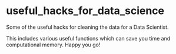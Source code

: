 # useful_hacks_for_data_science

Some of the useful hacks for cleaning the data for a Data Scientist. 

This includes various useful functions which can save you time and computational memory.
Happy you go!
